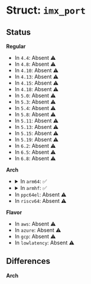 # Struct: <code>imx_port</code>

## Status
<b>Regular</b>
<ul>
<li>
In <code>4.4</code>: Absent ⚠️
</li>
<li>
In <code>4.8</code>: Absent ⚠️
</li>
<li>
In <code>4.10</code>: Absent ⚠️
</li>
<li>
In <code>4.13</code>: Absent ⚠️
</li>
<li>
In <code>4.15</code>: Absent ⚠️
</li>
<li>
In <code>4.18</code>: Absent ⚠️
</li>
<li>
In <code>5.0</code>: Absent ⚠️
</li>
<li>
In <code>5.3</code>: Absent ⚠️
</li>
<li>
In <code>5.4</code>: Absent ⚠️
</li>
<li>
In <code>5.8</code>: Absent ⚠️
</li>
<li>
In <code>5.11</code>: Absent ⚠️
</li>
<li>
In <code>5.13</code>: Absent ⚠️
</li>
<li>
In <code>5.15</code>: Absent ⚠️
</li>
<li>
In <code>5.19</code>: Absent ⚠️
</li>
<li>
In <code>6.2</code>: Absent ⚠️
</li>
<li>
In <code>6.5</code>: Absent ⚠️
</li>
<li>
In <code>6.8</code>: Absent ⚠️
</li>
</ul>
<b>Arch</b>
<ul>
<li>
<details>
<summary>In <code>arm64</code>: ✅</summary>

```c
struct imx_port {
    struct uart_port port;
    struct timer_list timer;
    unsigned int old_status;
    unsigned int have_rtscts;
    unsigned int have_rtsgpio;
    unsigned int dte_mode;
    struct clk *clk_ipg;
    struct clk *clk_per;
    const struct imx_uart_data *devdata;
    struct mctrl_gpios *gpios;
    unsigned int ucr1;
    unsigned int ucr2;
    unsigned int ucr3;
    unsigned int ucr4;
    unsigned int ufcr;
    unsigned int dma_is_enabled;
    unsigned int dma_is_rxing;
    unsigned int dma_is_txing;
    struct dma_chan *dma_chan_rx;
    struct dma_chan *dma_chan_tx;
    struct scatterlist rx_sgl;
    struct scatterlist tx_sgl[2];
    void *rx_buf;
    struct circ_buf rx_ring;
    unsigned int rx_periods;
    dma_cookie_t rx_cookie;
    unsigned int tx_bytes;
    unsigned int dma_tx_nents;
    unsigned int saved_reg[10];
    bool context_saved;
};
```
</details>
</li>
<li>
<details>
<summary>In <code>armhf</code>: ✅</summary>

```c
struct imx_port {
    struct uart_port port;
    struct timer_list timer;
    unsigned int old_status;
    unsigned int have_rtscts;
    unsigned int have_rtsgpio;
    unsigned int dte_mode;
    struct clk *clk_ipg;
    struct clk *clk_per;
    const struct imx_uart_data *devdata;
    struct mctrl_gpios *gpios;
    unsigned int ucr1;
    unsigned int ucr2;
    unsigned int ucr3;
    unsigned int ucr4;
    unsigned int ufcr;
    unsigned int dma_is_enabled;
    unsigned int dma_is_rxing;
    unsigned int dma_is_txing;
    struct dma_chan *dma_chan_rx;
    struct dma_chan *dma_chan_tx;
    struct scatterlist rx_sgl;
    struct scatterlist tx_sgl[2];
    void *rx_buf;
    struct circ_buf rx_ring;
    unsigned int rx_periods;
    dma_cookie_t rx_cookie;
    unsigned int tx_bytes;
    unsigned int dma_tx_nents;
    unsigned int saved_reg[10];
    bool context_saved;
};
```
</details>
</li>
<li>
In <code>ppc64el</code>: Absent ⚠️
</li>
<li>
In <code>riscv64</code>: Absent ⚠️
</li>
</ul>
<b>Flavor</b>
<ul>
<li>
In <code>aws</code>: Absent ⚠️
</li>
<li>
In <code>azure</code>: Absent ⚠️
</li>
<li>
In <code>gcp</code>: Absent ⚠️
</li>
<li>
In <code>lowlatency</code>: Absent ⚠️
</li>
</ul>

## Differences
<b>Arch</b>
<ul>
</ul>
